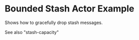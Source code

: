 Bounded Stash Actor Example
=========================

Shows how to gracefully drop stash messages.

See also "stash-capacity"